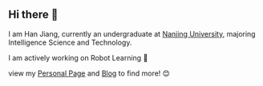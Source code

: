 ## Hi there 👋

I am Han Jiang, currently an undergraduate at [Nanjing University](https://www.nju.edu.cn/en/), majoring Intelligence Science and Technology.

I am actively working on Robot Learning 🤖

view my [Personal Page](https://j-oyasumi.github.io) and [Blog](https://oyasumi.world) to find more! 😊
<!--
**J-Oyasumi/J-Oyasumi** is a ✨ _special_ ✨ repository because its `README.md` (this file) appears on your GitHub profile.

Here are some ideas to get you started:

- 🔭 I’m currently working on ...
- 🌱 I’m currently learning ...
- 👯 I’m looking to collaborate on ...
- 🤔 I’m looking for help with ...
- 💬 Ask me about ...
- 📫 How to reach me: ...
- 😄 Pronouns: ...
- ⚡ Fun fact: ...
-->


